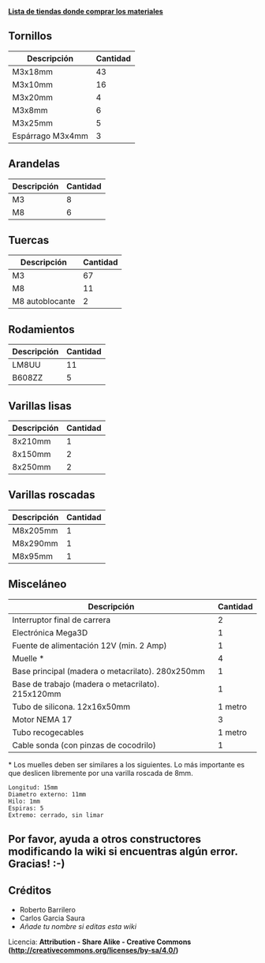 **[Lista de tiendas donde comprar los materiales](List-of-suppliers)**

Tornillos
--
| Descripción | Cantidad |
|---|---|
| M3x18mm | 43 |
| M3x10mm | 16 |
| M3x20mm | 4 |
| M3x8mm | 6 |
| M3x25mm | 5 |
| Espárrago M3x4mm | 3 |

Arandelas
--
| Descripción | Cantidad |
|---|---|
| M3 | 8 |
| M8 | 6 |

Tuercas
--
| Descripción | Cantidad |
|---|---|
| M3 | 67 |
| M8 | 11 |
| M8 autoblocante | 2 |

Rodamientos
--
| Descripción | Cantidad |
|---|---|
| LM8UU | 11 |
| B608ZZ | 5 |

Varillas lisas
--
| Descripción | Cantidad |
|---|---|
| 8x210mm | 1 |
| 8x150mm | 2 |
| 8x250mm | 2 |

Varillas roscadas
--
| Descripción | Cantidad |
|---|---|
| M8x205mm | 1 |
| M8x290mm | 1 |
| M8x95mm | 1 |

Misceláneo
--
| Descripción | Cantidad |
|---|---|
| Interruptor final de carrera | 2 |
| Electrónica Mega3D | 1 |
| Fuente de alimentación 12V (min. 2 Amp) | 1 |
| Muelle \* | 4 |
| Base principal (madera o metacrilato). 280x250mm | 1 |
| Base de trabajo  (madera o metacrilato). 215x120mm | 1 |
| Tubo de silicona. 12x16x50mm | 1 metro |
| Motor NEMA 17 | 3 |
| Tubo recogecables | 1 metro |
| Cable sonda (con pinzas de cocodrilo) | 1 |

\* Los muelles deben ser similares a los siguientes. Lo más importante es que deslicen libremente por una varilla roscada de 8mm.
```
Longitud: 15mm
Diametro externo: 11mm
Hilo: 1mm
Espiras: 5
Extremo: cerrado, sin limar
```

Por favor, ayuda a otros constructores modificando la wiki si encuentras algún error. Gracias! :-)
--

Créditos
--
* Roberto Barrilero
* Carlos Garcia Saura
* *Añade tu nombre si editas esta wiki*

Licencia: **Attribution - Share Alike - Creative Commons (<http://creativecommons.org/licenses/by-sa/4.0/>)**  
